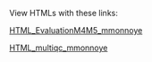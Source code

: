View HTMLs with these links:

[HTML_EvaluationM4M5_mmonnoye](https://htmlpreview.github.io/?https://github.com/mmonnoye/EvaluationM4M5/blob/master/EvaluationM4M5.html)

[HTML_multiqc_mmonnoye](https://htmlpreview.github.io/?https://github.com/mmonnoye/EvaluationM4M5/blob/master/multiqc_report.html)
